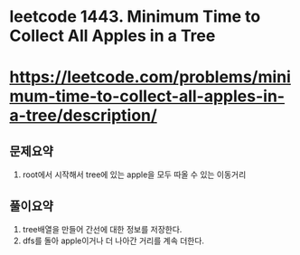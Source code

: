 # leetcode 1443. Minimum Time to Collect All Apples in a Tree
# https://leetcode.com/problems/minimum-time-to-collect-all-apples-in-a-tree/description/

## 문제요약
1. root에서 시작해서 tree에 있는 apple을 모두 따올 수 있는 이동거리

## 풀이요약
1. tree배열을 만들어 간선에 대한 정보를 저장한다.
2. dfs를 돌아 apple이거나 더 나아간 거리를 계속 더한다. 